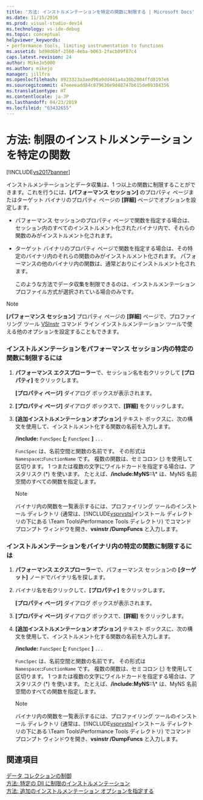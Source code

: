 ```yaml
---
title: '方法: インストルメンテーションを特定の関数に制限する | Microsoft Docs'
ms.date: 11/15/2016
ms.prod: visual-studio-dev14
ms.technology: vs-ide-debug
ms.topic: conceptual
helpviewer_keywords:
- performance tools, limiting instrumentation to functions
ms.assetid: bd98d6bf-2560-4eba-b063-2facb09f87c4
caps.latest.revision: 24
author: MikeJo5000
ms.author: mikejo
manager: jillfra
ms.openlocfilehash: 8923323a3aed96a9dd441a4a36b2084ffd8197e6
ms.sourcegitcommit: 47eeeeadd84c879636e9d48747b615de69384356
ms.translationtype: HT
ms.contentlocale: ja-JP
ms.lasthandoff: 04/23/2019
ms.locfileid: "63432655"
---
```

# <a name="how-to-limit-instrumentation-to-specific-functions"></a>方法: 制限のインストルメンテーションを特定の関数
[!INCLUDE[vs2017banner](../includes/vs2017banner.md)]

インストルメンテーションとデータ収集は、1 つ以上の関数に制限することができます。これを行うには、**[パフォーマンス セッション]** のプロパティ ページまたはターゲット バイナリのプロパティ ページの **[詳細]** ページでオプションを設定します。  
  
- パフォーマンス セッションのプロパティ ページで関数を指定する場合は、セッション内のすべてのインストルメント化されたバイナリ内で、それらの関数のみがインストルメント化されます。  
  
- ターゲット バイナリのプロパティ ページで関数を指定する場合は、その特定のバイナリ内のそれらの関数のみがインストルメント化されます。 パフォーマンスの他のバイナリ内の関数は、通常どおりにインストルメント化されます。  
  
  このような方法でデータ収集を制限できるのは、インストルメンテーション プロファイル方式が選択されている場合のみです。  
  
> [!NOTE]
> **[パフォーマンス セッション]** プロパティ ページの **[詳細]** ページで、プロファイリング ツール [VSInstr](../profiling/vsinstr.md) コマンド ライン インストルメンテーション ツールで使える他のオプションを設定することもできます。  
  
### <a name="to-limit-instrumentation-to-specific-functions-in-a-performance-session"></a>インストルメンテーションをパフォーマンス セッション内の特定の関数に制限するには  
  
1. **パフォーマンス エクスプローラー**で、セッション名を右クリックして **[プロパティ]** をクリックします。  
  
    **[プロパティ ページ]** ダイアログ ボックスが表示されます。  
  
2. **[プロパティ ページ]** ダイアログ ボックスで、**[詳細]** をクリックします。  
  
3. **[追加インストルメンテーション オプション]** テキスト ボックスに、次の構文を使用して、インストルメント化する関数の名前を入力します。  
  
    **/include:** `FuncSpec` **[;** `FuncSpec` **]** `...`  
  
    `FuncSpec` は、名前空間と関数の名前です。 その形式は `Namespace`**::**`FunctionName` です。 複数の関数は、セミコロン (;) を使用して区切ります。 1 つまたは複数の文字にワイルドカードを指定する場合は、アスタリスク (\*) を使います。 たとえば、**/include:MyNS::\\*** は、MyNS 名前空間のすべての関数を指定します。  
  
   > [!NOTE]
   > バイナリ内の関数を一覧表示するには、プロファイリング ツールのインストール ディレクトリ (通常は、[!INCLUDE[vsprvsts](../includes/vsprvsts-md.md)]インストール ディレクトリの下にある \Team Tools\Performance Tools ディレクトリ) でコマンド プロンプト ウィンドウを開き、**vsinstr /DumpFuncs** と入力します。  
  
### <a name="to-limit-instrumentation-to-specific-functions-in-a-binary"></a>インストルメンテーションをバイナリ内の特定の関数に制限するには  
  
1. **パフォーマンス エクスプローラー**で、パフォーマンス セッションの **[ターゲット]** ノードでバイナリ名を探します。  
  
2. バイナリ名を右クリックして、**[プロパティ]** をクリックします。  
  
    **[プロパティ ページ]** ダイアログ ボックスが表示されます。  
  
3. **[プロパティ ページ]** ダイアログ ボックスで、**[詳細]** をクリックします。  
  
4. **[追加インストルメンテーション オプション]** テキスト ボックスに、次の構文を使用して、インストルメント化する関数の名前を入力します。  
  
    **/include:** `FuncSpec` **[;** `FuncSpec` **]** `...`  
  
    `FuncSpec` は、名前空間と関数の名前です。 その形式は `Namespace`**::**`FunctionName` です。 複数の関数は、セミコロン (;) を使用して区切ります。 1 つまたは複数の文字にワイルドカードを指定する場合は、アスタリスク (\*) を使います。 たとえば、**/include:MyNS::\\*** は、MyNS 名前空間のすべての関数を指定します。  
  
   > [!NOTE]
   > バイナリ内の関数を一覧表示するには、プロファイリング ツールのインストール ディレクトリ (通常は、[!INCLUDE[vsprvsts](../includes/vsprvsts-md.md)]インストール ディレクトリの下にある \Team Tools\Performance Tools ディレクトリ) でコマンド プロンプト ウィンドウを開き、**vsinstr /DumpFuncs** と入力します。  
  
## <a name="see-also"></a>関連項目  
 [データ コレクションの制御](../profiling/controlling-data-collection.md)   
 [方法: 特定の Dll に制限のインストルメンテーション](../profiling/how-to-limit-instrumentation-to-specific-dlls.md)   
 [方法: 追加のインストルメンテーション オプションを指定する](../profiling/how-to-specify-additional-instrumentation-options.md)
